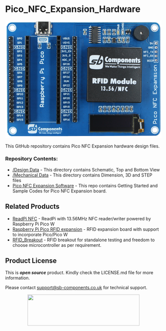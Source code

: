 # Pico_NFC_Expansion_Hardware
<img src="https://github.com/sbcshop/Pico_NFC_Expansion_Software/blob/main/images/img1.png">

This GitHub repository contains Pico NFC Expansion hardware design files. 

### Repository Contents:
  - [/Design Data](https://github.com/sbcshop/Pico_NFC_Expansion_Hardware/tree/main/Design%20Data) - This directory contains Schematic, Top and Bottom View
  - [/Mechanical Data](https://github.com/sbcshop/Pico_NFC_Expansion_Hardware/tree/main/Mechanical%20Dataa) - This directory contains Dimension, 3D and STEP files
  - [Pico NFC Expansion Software](https://github.com/sbcshop/Pico_NFC_Expansion_Software) - This repo contains Getting Started and Sample Codes for Pico NFC Expansion board.

## Related Products
   * [ReadPi NFC](https://shop.sb-components.co.uk/products/readpi-an-rfid-nfc-reader-powered-with-raspberry-pi-pico-w?variant=40478483087443) - ReadPi with 13.56MHz NFC reader/writer powered by Raspberry Pi Pico W
   * [Raspberry Pi Pico RFID expansion](https://shop.sb-components.co.uk/products/raspberry-pi-pico-rfid-expansion) - RFID expansion board with support to incorporate Pico/Pico W 
   * [RFID_Breakout](https://shop.sb-components.co.uk/products/rfid-breakout?_pos=5&_sid=fac219786&_ss=r) - RFID breakout for standalone testing and freedom to choose microcontroller as per requirement.

## Product License

This is ***open source*** product. Kindly check the LICENSE.md file for more information.

Please contact support@sb-components.co.uk for technical support.
<p align="center">
  <img width="360" height="100" src="https://cdn.shopify.com/s/files/1/1217/2104/files/Logo_sb_component_3.png?v=1666086771&width=300">
</p>
